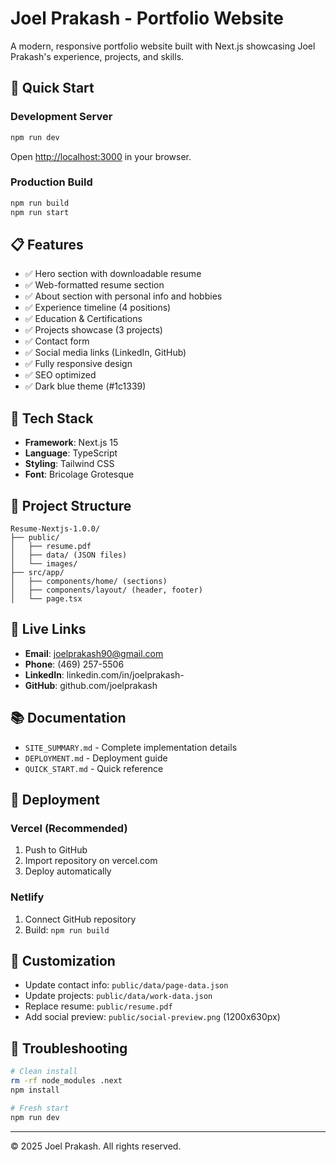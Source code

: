 # Joel Prakash - Portfolio Website

A modern, responsive portfolio website built with Next.js showcasing Joel Prakash's experience, projects, and skills.

## 🚀 Quick Start

### Development Server
```bash
npm run dev
```
Open [http://localhost:3000](http://localhost:3000) in your browser.

### Production Build
```bash
npm run build
npm run start
```

## 📋 Features

- ✅ Hero section with downloadable resume
- ✅ Web-formatted resume section
- ✅ About section with personal info and hobbies
- ✅ Experience timeline (4 positions)
- ✅ Education & Certifications
- ✅ Projects showcase (3 projects)
- ✅ Contact form
- ✅ Social media links (LinkedIn, GitHub)
- ✅ Fully responsive design
- ✅ SEO optimized
- ✅ Dark blue theme (#1c1339)

## 🎨 Tech Stack

- **Framework**: Next.js 15
- **Language**: TypeScript
- **Styling**: Tailwind CSS
- **Font**: Bricolage Grotesque

## 📁 Project Structure

```
Resume-Nextjs-1.0.0/
├── public/
│   ├── resume.pdf
│   ├── data/ (JSON files)
│   └── images/
├── src/app/
│   ├── components/home/ (sections)
│   ├── components/layout/ (header, footer)
│   └── page.tsx
```

## 🔗 Live Links

- **Email**: joelprakash90@gmail.com
- **Phone**: (469) 257-5506
- **LinkedIn**: linkedin.com/in/joelprakash-
- **GitHub**: github.com/joelprakash

## 📚 Documentation

- `SITE_SUMMARY.md` - Complete implementation details
- `DEPLOYMENT.md` - Deployment guide
- `QUICK_START.md` - Quick reference

## 🚢 Deployment

### Vercel (Recommended)
1. Push to GitHub
2. Import repository on vercel.com
3. Deploy automatically

### Netlify
1. Connect GitHub repository
2. Build: `npm run build`

## 📝 Customization

- Update contact info: `public/data/page-data.json`
- Update projects: `public/data/work-data.json`
- Replace resume: `public/resume.pdf`
- Add social preview: `public/social-preview.png` (1200x630px)

## 🔧 Troubleshooting

```bash
# Clean install
rm -rf node_modules .next
npm install

# Fresh start
npm run dev
```

---

© 2025 Joel Prakash. All rights reserved.
